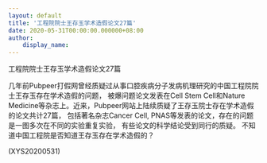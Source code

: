 ```yaml
---
layout: default
title: '工程院院士王存玉学术造假论文27篇'
date: 2020-05-31T00:00:00.000000+08:00
author:
    display_name: 
---
```


工程院院士王存玉学术造假论文27篇

几年前Pubpeer打假网曾经质疑过从事口腔疾病分子发病机理研究的中国工程院院士王存玉存在学术造假的问题， 被爆问题论文发表在Cell Stem Cell和Nature Medicine等杂志上。近来，Pubpeer网站上陆续质疑了王存玉院士存在学术造假的论文共计27篇， 包括著名杂志Cancer Cell, PNAS等发表的论文，存在的问题是一图多次在不同的实验重复实验， 有些论文的科学结论受到同行的质疑。 不知道中国工程院是否知道王存玉存在学术造假的？

(XYS20200531)

